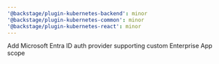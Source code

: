 ```yaml
---
'@backstage/plugin-kubernetes-backend': minor
'@backstage/plugin-kubernetes-common': minor
'@backstage/plugin-kubernetes-react': minor
---
```


Add Microsoft Entra ID auth provider supporting custom Enterprise App scope

